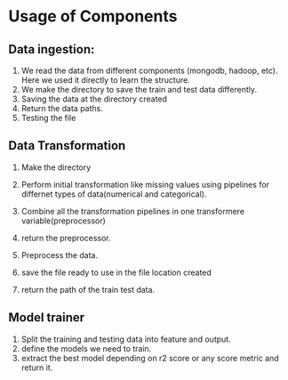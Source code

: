 # Usage of Components

## Data ingestion:
1. We read the data from different components (mongodb, hadoop, etc). Here we used it directly to learn the structure.
2. We make the directory to save the train and test data differently.
3. Saving the data at the directory created
4. Return the data paths.
5. Testing the file

## Data Transformation
1. Make the directory
2. Perform initial transformation like missing values using pipelines for differnet types of data(numerical and categorical).
3. Combine all the transformation pipelines in one transformere variable(preprocessor)
4. return the preprocessor.

5. Preprocess the data.
6. save the file ready to use in the file location created
7. return the path of the train test data.

## Model trainer

1. Split the training and testing data into feature and output.
2. define the models we need to train.
3. extract the best model depending on r2 score or any score metric and return it.



